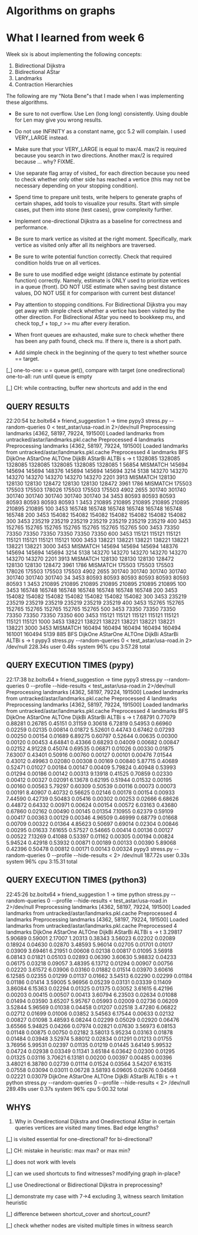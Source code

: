 Algorithms on graphs
====================

# What I learned from week 6

Week six is about implementing the following concepts:

1. Bidirectional Dijkstra
2. Bidirectional AStar
3. Landmarks
4. Contraction Hierarchies

The following are my "Nota Bene"s that I made when I was implementing these
algorithms.

* Be sure to not overflow. Use Len (long long) consistently. Using double
  for Len may give you wrong results.

* Do not use INFINITY as a constant name, gcc 5.2 will complain. I used
  VERY_LARGE instead.

* Make sure that your VERY_LARGE is equal to max/4. max/2 is required because
  you search in two directions. Another max/2 is required because ... why?
  FIXME.

* Use separate flag array of visited_ for each direction because you need to
  check whether only other side has reached a vertice (this may not be necessary
  depending on your stopping condition).

* Spend time to prepare unit tests, write helpers to generate graphs of
  certain shapes, add tools to visualize your results. Start with simple
  cases, put them into stone (test cases), grow complexity further.

* Implement one-directional Dijkstra as a baseline for correctness and
  performance.

* Be sure to mark vertice as visited at the right moment. Specifically,
  mark vertice as visited only after all its neighbors are traversed.

* Be sure to write potential function correctly. Check that required condition
  holds true on all vertices.

* Be sure to use modified edge weight (distance estimate by potential
  function) correctly. Namely, estimate is ONLY used to prioritize vertices
  in a queue (front). DO NOT USE estimate when saving best distance values,
  DO NOT USE it for comparison with current best distance!

* Pay attention to stopping conditions. For Bidirectional Dijkstra you may
  get away with simple check whether a vertice has been visited by the
  other direction. For Bidirectional AStar you need to bookkeep mu,
  and check top_f + top_r >= mu after every iteration.

* When front queues are exhausted, make sure to check whether there has been
  any path found, check mu. If there is, there is a short path.

* Add simple check in the beginning of the query to test whether
  source == target.


[_] one-to-one: u = queue.get(), compare with target (one onedirectional)
    one-to-all: run until queue is empty

[_] CH: while contracting, buffer new shortcuts and add in the end


## QUERY RESULTS

22:20:54 bz.boltx64 » friend_suggestion 1 → time pypy3 stress.py --random-queries 0 < test_astar/usa-road.in 2>/dev/null 
Preprocessing landmarks [4362, 58197, 79224, 191500]
Loaded landmarks from untracked/astar/landmarks.pkl.cache
Preprocessed 4 landmarks
Preprocessing landmarks [4362, 58197, 79224, 191500]
Loaded landmarks from untracked/astar/landmarks.pkl.cache
Preprocessed 4 landmarks
                 BFS   DijkOne  AStarOne    ALTOne    DijkBi   AStarBi     ALTBi    s -> t
             1328085   1328085   1328085   1328085   1328085   1328085   1328085   1 56854
  MISMATCH    145694    145694    145694    148376    145694    145694    145694 3214 5138
              143270    143270    143270    143270    143270    143270    143270 2201 3913
  MISMATCH    128130    128130    128130    128472    128130    128130    128472 3961 1786
  MISMATCH    175503    175503    175503    178026    175503    175503    175503 4902 2655
              301740    301740    301740    301740    301740    301740    301740   34 3453
               80593     80593     80593     80593     80593     80593     80593    1 3453
              210895    210895    210895    210895    210895    210895    210895  100 3453
              165748    165748    165748    165748    165748    165748    165748  200 3453
              154082    154082    154082    154082    154082    154082    154082  300 3453
              235219    235219    235219    235219    235219    235219    235219  400 3453
              152765    152765    152765    152765    152765    152765    152765  500 3453
               73350     73350     73350     73350     73350     73350     73350  600 3453
              115121    115121    115121    115121    115121    115121    115121 1000 3453
              138221    138221    138221    138221    138221    138221    138221 3000 3453
  MISMATCH    145694    145694    145694    148376    145694    145694    145694 3214 5138
              143270    143270    143270    143270    143270    143270    143270 2201 3913
  MISMATCH    128130    128130    128130    128472    128130    128130    128472 3961 1786
  MISMATCH    175503    175503    175503    178026    175503    175503    175503 4902 2655
              301740    301740    301740    301740    301740    301740    301740   34 3453
               80593     80593     80593     80593     80593     80593     80593    1 3453
              210895    210895    210895    210895    210895    210895    210895  100 3453
              165748    165748    165748    165748    165748    165748    165748  200 3453
              154082    154082    154082    154082    154082    154082    154082  300 3453
              235219    235219    235219    235219    235219    235219    235219  400 3453
              152765    152765    152765    152765    152765    152765    152765  500 3453
               73350     73350     73350     73350     73350     73350     73350  600 3453
              115121    115121    115121    115121    115121    115121    115121 1000 3453
              138221    138221    138221    138221    138221    138221    138221 3000 3453
  MISMATCH    160494    160494    160494    160494    160494    161001    160494  5139 885
                 BFS   DijkOne  AStarOne    ALTOne    DijkBi   AStarBi     ALTBi    s -> t
pypy3 stress.py --random-queries 0 < test_astar/usa-road.in 2> /dev/null  228.34s user 0.48s system 96% cpu 3:57.28 total


## QUERY EXECUTION TIMES (pypy)

22:17:38 bz.boltx64 » friend_suggestion → time pypy3 stress.py --random-queries 0 --profile --hide-results < test_astar/usa-road.in 2>/dev/null
Preprocessing landmarks [4362, 58197, 79224, 191500]
Loaded landmarks from untracked/astar/landmarks.pkl.cache
Preprocessed 4 landmarks
Preprocessing landmarks [4362, 58197, 79224, 191500]
Loaded landmarks from untracked/astar/landmarks.pkl.cache
Preprocessed 4 landmarks
                 BFS   DijkOne  AStarOne    ALTOne    DijkBi   AStarBi     ALTBi    s -> t
    <time>   7.68791   0.77079   0.88281   0.26785   0.45151   0.31159   0.30618
    <time>   6.72819   0.54953   0.66960   0.02259   0.02135   0.00814   0.01872
    <time>   5.52601   0.44743   0.67462   0.07293   0.00250   0.00154   0.01689
    <time>   6.89275   0.60797   0.52644   0.00635   0.00300   0.00120   0.00453
    <time>   4.64841   0.43366   0.68293   0.04009   0.00682   0.00847   0.02152
    <time>   4.91228   0.45074   0.69535   0.06871   0.01026   0.00330   0.01875
    <time>   7.63007   0.43401   0.50916   0.00760   0.00127   0.00101   0.00476
    <time>   7.01544   0.43012   0.49963   0.02080   0.00308   0.00169   0.00840
    <time>   5.87715   0.40689   0.52471   0.01027   0.00184   0.00147   0.00409
    <time>   5.79824   0.40948   0.53993   0.01294   0.00186   0.00142   0.00313
    <time>   9.13918   0.41525   0.70859   0.02330   0.00412   0.00327   0.02091
    <time>   6.13678   0.62195   0.51944   0.01532   0.00195   0.00160   0.00563
    <time>   5.79297   0.60309   0.50539   0.00116   0.00073   0.00073   0.00191
    <time>   8.40907   0.40732   0.56625   0.02146   0.00178   0.00154   0.00933
    <time>   7.44590   0.42739   0.50483   0.05416   0.00302   0.00253   0.02666
    <time>   6.68626   0.44872   0.64332   0.00971   0.00624   0.00154   0.00572
    <time>   6.03163   0.43680   0.67860   0.02162   0.00490   0.00145   0.01354
    <time>   7.10955   0.62379   0.59109   0.00417   0.00363   0.00129   0.00346
    <time>   4.96509   0.46999   0.68779   0.01668   0.00709   0.00322   0.01364
    <time>   4.85623   0.50697   0.69014   0.02304   0.00846   0.00295   0.01633
    <time>   7.61655   0.57527   0.54665   0.00414   0.00136   0.00127   0.00522
    <time>   7.13269   0.41088   0.53397   0.01162   0.00305   0.00194   0.00824
    <time>   5.94524   0.42918   0.53932   0.00871   0.00189   0.00133   0.00390
    <time>   5.89068   0.42396   0.50478   0.00812   0.00171   0.00143   0.00324
pypy3 stress.py --random-queries 0 --profile --hide-results <  2> /dev/null  187.72s user 0.33s system 96% cpu 3:15.31 total

## QUERY EXECUTION TIMES (python3)

22:45:26 bz.boltx64 » friend_suggestion 1 → time python stress.py --random-queries 0 --profile --hide-results < test_astar/usa-road.in 2>/dev/null
Preprocessing landmarks [4362, 58197, 79224, 191500]
Loaded landmarks from untracked/astar/landmarks.pkl.cache
Preprocessed 4 landmarks
Preprocessing landmarks [4362, 58197, 79224, 191500]
Loaded landmarks from untracked/astar/landmarks.pkl.cache
Preprocessed 4 landmarks
             DijkOne  AStarOne    ALTOne    DijkBi   AStarBi     ALTBi    s -> t
    <time>   3.29817   5.90689   0.59001   2.17007   1.20313   0.38343
    <time>   3.56023   6.02202   0.02089   0.18924   0.04630   0.02870
    <time>   3.48593   5.96014   0.02705   0.01701   0.01017   0.03909
    <time>   3.69461   6.21951   0.00608   0.02138   0.00817   0.01095
    <time>   3.56918   6.08143   0.01821   0.05103   0.02893   0.06390
    <time>   3.60630   5.98832   0.04233   0.06175   0.03218   0.09057
    <time>   3.48395   6.13712   0.01294   0.00907   0.00756   0.02220
    <time>   3.61572   6.03906   0.03160   0.01882   0.01514   0.03970
    <time>   3.60616   6.12585   0.02355   0.01299   0.01137   0.01662
    <time>   3.54513   6.02290   0.02299   0.01184   0.01186   0.01414
    <time>   3.59005   5.96956   0.05239   0.03131   0.03339   0.11409
    <time>   3.86084   6.15363   0.02294   0.01325   0.01375   0.03052
    <time>   3.61615   6.42196   0.00203   0.00415   0.00507   0.00413
    <time>   3.60794   6.23503   0.02634   0.01088   0.01494   0.03590
    <time>   3.65207   5.95767   0.05993   0.02009   0.02736   0.06209
    <time>   3.52844   5.96569   0.01038   0.04458   0.01207   0.02518
    <time>   3.47280   6.06822   0.02712   0.01699   0.01006   0.03852
    <time>   3.54563   6.17544   0.00633   0.02132   0.00827   0.01098
    <time>   3.48593   6.08244   0.02299   0.05029   0.02920   0.06476
    <time>   3.65566   5.94825   0.04266   0.07974   0.02821   0.07630
    <time>   3.56973   6.08153   0.01148   0.00875   0.00750   0.02182
    <time>   3.58013   5.95234   0.03163   0.01878   0.01484   0.03948
    <time>   3.52974   5.88012   0.02834   0.01291   0.01213   0.01755
    <time>   3.76956   5.99531   0.02397   0.01135   0.01219   0.01445
    <time>   3.64149   5.99532   0.04724   0.02938   0.03349   0.11341
    <time>   3.65184   6.03642   0.02300   0.01295   0.01325   0.03116
    <time>   3.70621   6.13181   0.00200   0.00397   0.00485   0.00396
    <time>   3.48021   6.38780   0.02739   0.01114   0.01524   0.03564
    <time>   3.54207   6.16315   0.07558   0.03094   0.03011   0.06728
    <time>   3.58193   6.09605   0.02676   0.04568   0.02221   0.03079
             DijkOne  AStarOne    ALTOne    DijkBi   AStarBi     ALTBi    s -> t
python stress.py --random-queries 0 --profile --hide-results <  2> /dev/null  289.49s user 0.37s system 96% cpu 5:00.32 total

## WHYS

1. Why in Onedirectional Dijkstra and Onedirectional AStar in certain queries
  vertices are visited many times.
  Bad edge lengths?

[_] is visited essential for one-directional? for bi-directional?

[_] CH: mistake in heuristic: max max? or max min?

[_] does not work with levels

[_] can we used shortcuts to find witnesses? modifying graph in-place?

[_] use Onedirectional or Bidirectional Dijkstra in preprocessing?

[_] demonstrate my case with 7->4 excluding 3, witness search limitation
    heuristic

[_] difference between shortcut_cover and shortcut_count?

[_] check whether nodes are visited multiple times in witness search

